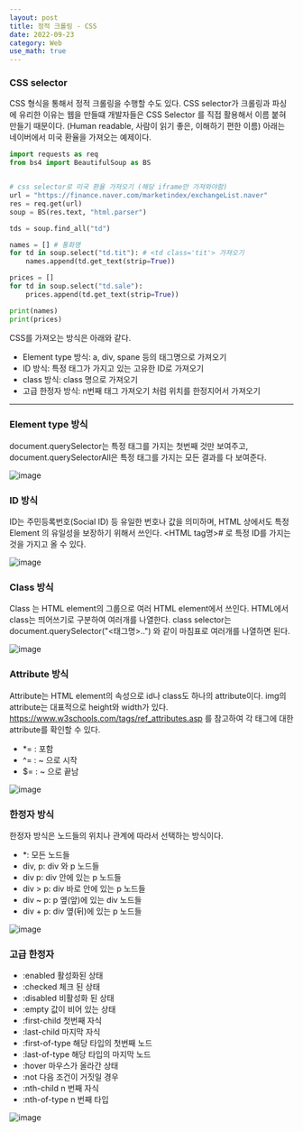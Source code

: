 ```yaml
---
layout: post
title: 정적 크롤링 - CSS 
date: 2022-09-23
category: Web
use_math: true
---
```


### CSS selector

CSS 형식을 통해서 정적 크롤링을 수행할 수도 있다. CSS selector가 크롤링과 파싱에 유리한 이유는 웹을 만들떄 개발자들은 CSS Selector 를 직접 활용해서 이름 붙혀 만들기 때문이다. (Human readable, 사람이 읽기 좋은, 이해하기 편한 이름) 아래는 네이버에서 미국 환율을 가져오는 예제이다. 

```python
import requests as req
from bs4 import BeautifulSoup as BS


# css selector로 미국 환율 가져오기 (해당 iframe만 가져와야함)
url = "https://finance.naver.com/marketindex/exchangeList.naver"
res = req.get(url)
soup = BS(res.text, "html.parser")

tds = soup.find_all("td")

names = [] # 통화명
for td in soup.select("td.tit"): # <td class='tit'> 가져오기
    names.append(td.get_text(strip=True))

prices = []
for td in soup.select("td.sale"):
    prices.append(td.get_text(strip=True))

print(names)
print(prices)
```

CSS를 가져오는 방식은 아래와 같다.

- Element type 방식: a, div, spane 등의 태그명으로 가져오기
- ID 방식: 특정 태그가 가지고 있는 고유한 ID로 가져오기
- class 방식: class 명으로 가져오기
- 고급 한정자 방식: n번째 <a> 태그 가져오기 처럼 위치를 한정지어서 가져오기


---

### Element type 방식

document.querySelector는 특정 태그를 가지는 첫번째 것만 보여주고, document.querySelectorAll은 특정 태그를 가지는 모든 결과를 다 보여준다. 

![image](https://user-images.githubusercontent.com/61526722/193189035-c53b4e34-fbed-4fbb-a98b-79e37167396c.png)

### ID 방식

ID는 주민등록번호(Social ID) 등 유일한 번호나 값을 의미하며, HTML 상에서도 특정 Element 의 유일성을 보장하기 위해서 쓰인다. <HTML tag명>#<ID> 로 특정 ID를 가지는 것을 가지고 올 수 있다.

![image](https://user-images.githubusercontent.com/61526722/193189368-235f4a5e-a74b-4824-8f4f-eb9067a794ce.png)

### Class 방식

Class 는 HTML element의 그룹으로 여러 HTML element에서 쓰인다. HTML에서 class는 띄어쓰기로 구분하여 여러개를 나열한다. class selector는 document.querySelector("<태그명>.<class name1>.<class name2>") 와 같이 마침표로 여러개를 나열하면 된다. 

![image](https://user-images.githubusercontent.com/61526722/193189880-3d3d2bd3-f86d-4fc6-9982-2e8027a56e79.png)

### Attribute 방식

Attribute는 HTML element의 속성으로 id나 class도 하나의 attribute이다. img의 attribute는 대표적으로 height와 width가 있다. https://www.w3schools.com/tags/ref_attributes.asp 를 참고하여 각 태그에 대한 attribute를 확인할 수 있다.

- *= : 포함
- ^= : ~ 으로 시작
- $= : ~ 으로 끝남

![image](https://user-images.githubusercontent.com/61526722/193190377-60184672-3ae9-414f-83a5-dc21a66728d2.png)

### 한정자 방식

한정자 방식은 노드들의 위치나 관계에 따라서 선택하는 방식이다. 

- *: 모든 노드들
- div, p: div 와 p 노드들
- div p: div 안에 있는 p 노드들
- div > p: div 바로 안에 있는 p 노드들
- div ~ p: p 옆(앞)에 있는 div 노드들
- div + p: div 옆(뒤)에 있는 p 노드들


![image](https://user-images.githubusercontent.com/61526722/193190976-aff884a3-db99-43df-86e1-758a65298dc3.png)

### 고급 한정자 

- :enabled 활성화된 상태
- :checked 체크 된 상태
- :disabled 비활성화 된 상태
- :empty 값이 비어 있는 상태
- :first-child 첫번째 자식
- :last-child 마지막 자식
- :first-of-type 해당 타입의 첫번째 노드
- :last-of-type 해당 타입의 마지막 노드
- :hover 마우스가 올라간 상태
- :not 다음 조건이 거짓일 경우 
- :nth-child n 번째 자식
- :nth-of-type n 번째 타입

![image](https://user-images.githubusercontent.com/61526722/193192458-1e9daf15-b70b-4aff-b68e-bb5fbaac164b.png)


 
 







